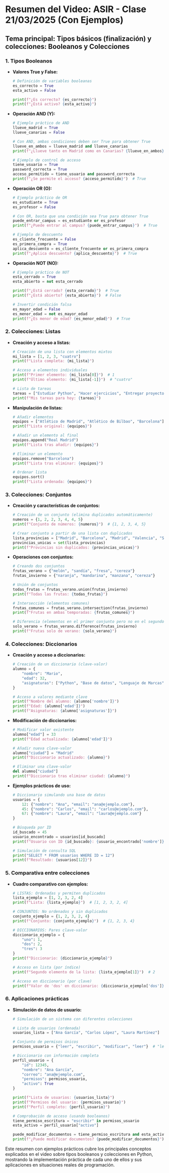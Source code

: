 

# Resumen del Video: ASIR - Clase 21/03/2025 (Con Ejemplos)

## Tema principal: Tipos básicos (finalización) y colecciones: Booleanos y Colecciones

### 1. **Tipos Booleanos**
   - **Valores True y False:**
     ```python
     # Definición de variables booleanas
     es_correcto = True
     esta_activo = False
     
     print(f"¿Es correcto? {es_correcto}")
     print(f"¿Está activo? {esta_activo}")
     ```

   - **Operación AND (Y):**
     ```python
     # Ejemplo práctico de AND
     llueve_madrid = True
     llueve_canarias = False
     
     # Con AND, ambas condiciones deben ser True para obtener True
     llueve_en_ambos = llueve_madrid and llueve_canarias
     print(f"¿Llueve tanto en Madrid como en Canarias? {llueve_en_ambos}")  # False
     
     # Ejemplo de control de acceso
     tiene_usuario = True
     password_correcta = True
     acceso_permitido = tiene_usuario and password_correcta
     print(f"¿Se permite el acceso? {acceso_permitido}")  # True
     ```

   - **Operación OR (O):**
     ```python
     # Ejemplo práctico de OR
     es_estudiante = True
     es_profesor = False
     
     # Con OR, basta que una condición sea True para obtener True
     puede_entrar_campus = es_estudiante or es_profesor
     print(f"¿Puede entrar al campus? {puede_entrar_campus}")  # True
     
     # Ejemplo de descuento
     es_cliente_frecuente = False
     es_primera_compra = True
     aplica_descuento = es_cliente_frecuente or es_primera_compra
     print(f"¿Aplica descuento? {aplica_descuento}")  # True
     ```

   - **Operación NOT (NO):**
     ```python
     # Ejemplo práctico de NOT
     esta_cerrado = True
     esta_abierto = not esta_cerrado
     
     print(f"¿Está cerrado? {esta_cerrado}")  # True
     print(f"¿Está abierto? {esta_abierto}")  # False
     
     # Invertir condición falsa
     es_mayor_edad = False
     es_menor_edad = not es_mayor_edad
     print(f"¿Es menor de edad? {es_menor_edad}")  # True
     ```

### 2. **Colecciones: Listas**
   - **Creación y acceso a listas:**
     ```python
     # Creación de una lista con elementos mixtos
     mi_lista = [1, 2, 3, "cuatro"]
     print(f"Lista completa: {mi_lista}")
     
     # Acceso a elementos individuales
     print(f"Primer elemento: {mi_lista[0]}")  # 1
     print(f"Último elemento: {mi_lista[-1]}")  # "cuatro"
     
     # Lista de tareas
     tareas = ["Estudiar Python", "Hacer ejercicios", "Entregar proyecto"]
     print(f"Mis tareas para hoy: {tareas}")
     ```

   - **Manipulación de listas:**
     ```python
     # Añadir elementos
     equipos = ["Atlético de Madrid", "Atlético de Bilbao", "Barcelona"]
     print(f"Lista original: {equipos}")
     
     # Añadir un elemento al final
     equipos.append("Real Madrid")
     print(f"Lista tras añadir: {equipos}")
     
     # Eliminar un elemento
     equipos.remove("Barcelona")
     print(f"Lista tras eliminar: {equipos}")
     
     # Ordenar lista
     equipos.sort()
     print(f"Lista ordenada: {equipos}")
     ```

### 3. **Colecciones: Conjuntos**
   - **Creación y características de conjuntos:**
     ```python
     # Creación de un conjunto (elimina duplicados automáticamente)
     numeros = {1, 2, 2, 3, 4, 4, 5}
     print(f"Conjunto de números: {numeros}")  # {1, 2, 3, 4, 5}
     
     # Crear conjunto a partir de una lista con duplicados
     lista_provincias = ["Madrid", "Barcelona", "Madrid", "Valencia", "Sevilla", "Barcelona"]
     provincias_unicas = set(lista_provincias)
     print(f"Provincias sin duplicados: {provincias_unicas}")
     ```

   - **Operaciones con conjuntos:**
     ```python
     # Creando dos conjuntos
     frutas_verano = {"melón", "sandía", "fresa", "cereza"}
     frutas_invierno = {"naranja", "mandarina", "manzana", "cereza"}
     
     # Unión de conjuntos
     todas_frutas = frutas_verano.union(frutas_invierno)
     print(f"Todas las frutas: {todas_frutas}")
     
     # Intersección (elementos comunes)
     frutas_comunes = frutas_verano.intersection(frutas_invierno)
     print(f"Frutas en ambas temporadas: {frutas_comunes}")
     
     # Diferencia (elementos en el primer conjunto pero no en el segundo)
     solo_verano = frutas_verano.difference(frutas_invierno)
     print(f"Frutas solo de verano: {solo_verano}")
     ```

### 4. **Colecciones: Diccionarios**
   - **Creación y acceso a diccionarios:**
     ```python
     # Creación de un diccionario (clave-valor)
     alumno = {
         "nombre": "Mario",
         "edad": 32,
         "asignaturas": ["Python", "Base de datos", "Lenguaje de Marcas"]
     }
     
     # Acceso a valores mediante clave
     print(f"Nombre del alumno: {alumno['nombre']}")
     print(f"Edad: {alumno['edad']}")
     print(f"Asignaturas: {alumno['asignaturas']}")
     ```

   - **Modificación de diccionarios:**
     ```python
     # Modificar valor existente
     alumno["edad"] = 33
     print(f"Edad actualizada: {alumno['edad']}")
     
     # Añadir nueva clave-valor
     alumno["ciudad"] = "Madrid"
     print(f"Diccionario actualizado: {alumno}")
     
     # Eliminar una clave-valor
     del alumno["ciudad"]
     print(f"Diccionario tras eliminar ciudad: {alumno}")
     ```

   - **Ejemplos prácticos de uso:**
     ```python
     # Diccionario simulando una base de datos
     usuarios = {
         12: {"nombre": "Ana", "email": "ana@ejemplo.com"},
         45: {"nombre": "Carlos", "email": "carlos@ejemplo.com"},
         67: {"nombre": "Laura", "email": "laura@ejemplo.com"}
     }
     
     # Búsqueda por ID
     id_buscado = 45
     usuario_encontrado = usuarios[id_buscado]
     print(f"Usuario con ID {id_buscado}: {usuario_encontrado['nombre']}")
     
     # Simulación de consulta SQL
     print("SELECT * FROM usuarios WHERE ID = 12")
     print(f"Resultado: {usuarios[12]}")
     ```

### 5. **Comparativa entre colecciones**
   - **Cuadro comparativo con ejemplos:**
     ```python
     # LISTAS: Ordenadas y permiten duplicados
     lista_ejemplo = [1, 2, 3, 2, 4]
     print(f"Lista: {lista_ejemplo}")  # [1, 2, 3, 2, 4]
     
     # CONJUNTOS: No ordenados y sin duplicados
     conjunto_ejemplo = {1, 2, 3, 2, 4}
     print(f"Conjunto: {conjunto_ejemplo}")  # {1, 2, 3, 4}
     
     # DICCIONARIOS: Pares clave-valor
     diccionario_ejemplo = {
         "uno": 1,
         "dos": 2,
         "tres": 3
     }
     print(f"Diccionario: {diccionario_ejemplo}")
     
     # Acceso en lista (por índice)
     print(f"Segundo elemento de la lista: {lista_ejemplo[1]}")  # 2
     
     # Acceso en diccionario (por clave)
     print(f"Valor de 'dos' en diccionario: {diccionario_ejemplo['dos']}")  # 2
     ```

### 6. **Aplicaciones prácticas**
   - **Simulación de datos de usuario:**
     ```python
     # Simulación de un sistema con diferentes colecciones
     
     # Lista de usuarios (ordenada)
     usuarios_lista = ["Ana García", "Carlos López", "Laura Martínez"]
     
     # Conjunto de permisos únicos
     permisos_usuario = {"leer", "escribir", "modificar", "leer"}  # "leer" solo aparecerá una vez
     
     # Diccionario con información completa
     perfil_usuario = {
         "id": 12345,
         "nombre": "Ana García",
         "correo": "ana@ejemplo.com",
         "permisos": permisos_usuario,
         "activo": True
     }
     
     print(f"Lista de usuarios: {usuarios_lista}")
     print(f"Permisos del usuario: {permisos_usuario}")
     print(f"Perfil completo: {perfil_usuario}")
     
     # Comprobación de acceso (usando booleanos)
     tiene_permiso_escritura = "escribir" in permisos_usuario
     esta_activo = perfil_usuario["activo"]
     
     puede_modificar_documentos = tiene_permiso_escritura and esta_activo
     print(f"¿Puede modificar documentos? {puede_modificar_documentos}")
     ```

Este resumen con ejemplos prácticos cubre los principales conceptos explicados en el video sobre tipos booleanos y colecciones en Python, mostrando la implementación práctica de cada uno de ellos y sus aplicaciones en situaciones reales de programación.